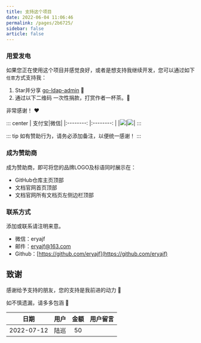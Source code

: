 ```yaml
---
title: 支持这个项目
date: 2022-06-04 11:06:46
permalink: /pages/2b6725/
sidebar: false
article: false
---
```


### 用爱发电

如果您正在使用这个项目并感觉良好，或者是想支持我继续开发，您可以通过如下`任意`方式支持我：

1. Star并分享 [go-ldap-admin](https://github.com/eryajf/go-ldap-admin) :rocket:
2. 通过以下二维码 一次性捐款，打赏作者一杯茶。:tea:

非常感谢！ :heart:

::: center
| 支付宝|微信|
|:--------: |:--------: |
|![](http://t.eryajf.net/imgs/2021/11/a7f03d52026f7caf.png)|![](http://t.eryajf.net/imgs/2021/11/b9244fe6d0d4cf46.png)|
:::

::: tip
如有赞助行为，请务必添加备注，以便统一感谢！
:::

### 成为赞助商

成为赞助商，即可将您的品牌LOGO及标语同时展示在：
- GitHub仓库主页顶部
- 文档官网首页顶部
- 文档官网所有文档页左侧边栏顶部

### 联系方式

添加或联系请注明来意。

- 微信：eryajf
- 邮件：eryajf@163.com
- Github：[https://github.com/eryajf](https://github.com/eryajf)

## 致谢

感谢给予支持的朋友，您的支持是我前进的动力 🎉

如不慎遗漏，请多多包涵 🤝

|    日期    | 用户 | 金额 | 用户留言 |
| :--------: | :--: | :--: | :------: |
| 2022-07-12 | 陆巡 |  50  |          |

